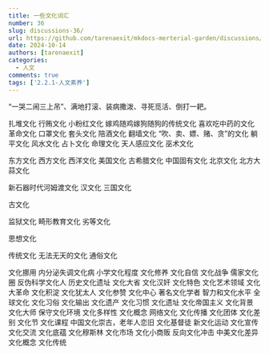 ```yaml
---
title: 一些文化词汇
number: 36
slug: discussions-36/
url: https://github.com/tarenaexit/mkdocs-merterial-garden/discussions/36
date: 2024-10-14
authors: [tarenaexit]
categories: 
  - 人文
comments: true
tags: ['2.2.1-人文素养']
---
```


“一哭二闹三上吊”、满地打滚、装病撒泼、寻死觅活、倒打一耙。
<!-- more -->
扎堆文化
行贿文化
小粉红文化
嫁鸡随鸡嫁狗随狗的传统文化
喜欢吃中药的文化
革命文化
口罩文化
套头文化
陪酒文化
翻墙文化
“吹、卖、嫖、赌、贪”的文化
躺平文化
风水文化
占卜文化
命理文化
天人感应文化
巫术文化

东方文化
西方文化
西洋文化
美国文化
古希腊文化
中国固有文化
北京文化
北方大蒜文化

新石器时代河姆渡文化
汉文化
三国文化

古文化

监狱文化
畸形教育文化
劣等文化

思想文化

传统文化
无法无天的文化
通俗文化

文化挪用
内分泌失调文化病
小学文化程度
文化修养
文化自信
文化战争
儒家文化圈
反伪科学文化人
历史文化遗址
文化大省
文化汉奸
文化特色
文化艺术领域
文化大革命
文化积淀
文化犹太人
文化参赞
文化中心
著名文化学者
智力和文化水平
全球文化
文化习俗
文化输出
文化遗产
文化习惯
文化遗址
文化帝国主义
文化背景
文化大师
保守文化环境
文化多样性
文化概念
网络文化
文化传播
文化团体
文化差别
文化节
文化课程
中国文化崇古，老年人恋旧
文化基督徒
新文化运动
文化宣传
文化交流
文化底蕴
文化穆斯林
文化市场
文化小商贩
反向文化冲击
中美文化差异
文化概念
文化传统